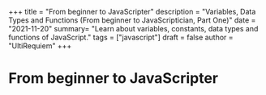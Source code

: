 +++
title = "From beginner to JavaScripter"
description = "Variables, Data Types and Functions (From beginner to JavaScriptician, Part One)"
date = "2021-11-20"
summary= "Learn about variables, constants, data types and functions of JavaScript."
tags = ["javascript"]
draft = false
author = "UltiRequiem"
+++

# From beginner to JavaScripter

